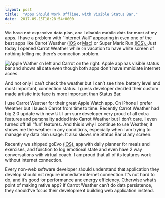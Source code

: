 ```yaml
---
layout: post
title:  "Apps Should Work Offline, with Visible Status Bar."
date:  2017-09-16T18:28:54+0000
---
```


We have not expensive data plan, and I disable mobile data for most of my apps. I have a problem with “Internet Wall” appearing in even one of the best apps like Carrot Weather ([iOS][1] or [Mac][2]) or Super Mario Run [(iOS). ][3]Just today I opened Carrot Weather while on vacation to have white screen of nothing telling me there’s connection problem. 

![Apple Wather on left and Carrot on the right. Apple app has visible status bar and shows all data even though both apps don't have immidiate internet acces.][image-1]

And not only I can’t check the weather but I can’t see time, battery level and most important, connection status. I guess developer decided their custom made artistic interface is more important than Status Bar. 

I use Carrot Weather for their great Apple Watch app. On iPhone I prefer Weather but I launch Carrot from time to time. Recently Carrot Weather had big 2.0 update with new UI. I am sure developer very proud of all extra features and personality added into Carrot Weather but I don’t care. I even turned off all “fun” features. And this is why I continue to use Weather, it shows me the weather in any conditions, especially when I am trying to manage my data plan usage. It also shows me Status Bar at any screen.

Recently we shipped goEvo [(iOS),][4] app with daily planner for meals and exercises, and function to log emotional state and even have 2 way conversations with virtual coach. I am proud that all of its features work without internet connection. 

Every non-web software developer should understand that application they develop should not require immediate internet connection. It’s not hard to do, and it’s good for performance and energy efficiency. Otherwise what’s point of making native app? If Carrot Weather can’t do data persistence, they should’ve focus their development building web application instead.

[1]:	https://itunes.apple.com/gb/app/carrot-weather/id961390574?mt=8&uo=4&at=1010l4GJ
[2]:	https://itunes.apple.com/gb/app/carrot-weather-talking-forecast-robot/id993487541?mt=12&uo=4&at=1010l4GJ
[3]:	https://itunes.apple.com/gb/app/super-mario-run/id1145275343?mt=8&uo=4&at=1010l4GJ
[4]:	https://itunes.apple.com/gb/app/goevo/id1204199991?mt=8&uo=4&at=1010l4GJ

[image-1]:	{{site.url}}/images/weather-vs-carrot.jpg "Apple Weather and Carrot Weather while offline"